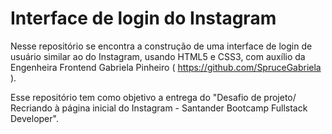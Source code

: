 # Interface de login do Instagram

 Nesse repositório se encontra a construção de uma interface de login de usuário similar ao do Instagram, usando HTML5 e CSS3, com auxílio da Engenheira Frontend Gabriela Pinheiro ( https://github.com/SpruceGabriela ).
 
 Esse repositório tem como objetivo a entrega do "Desafio de projeto/ Recriando à página inicial do Instagram - Santander Bootcamp Fullstack Developer".
